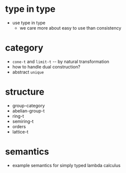 # type in type
- use type in type
  - we care more about easy to use than consistency
# category
- `cone-t` and `limit-t` -- by natural transformation
- how to handle dual construction?
- abstract `unique`
# structure
- group-category
- abelian-group-t
- ring-t
- semiring-t
- orders
- lattice-t
# semantics
- example semantics for simply typed lambda calculus
